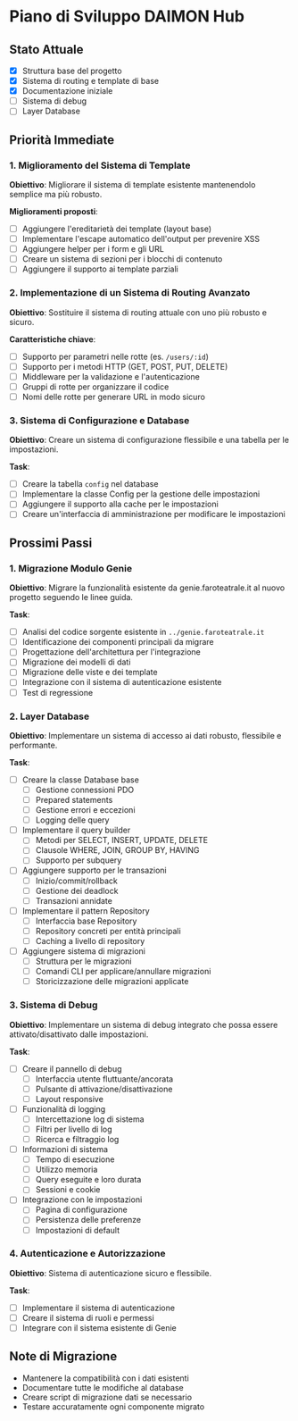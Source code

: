 # Piano di Sviluppo DAIMON Hub

## Stato Attuale
- [x] Struttura base del progetto
- [x] Sistema di routing e template di base
- [x] Documentazione iniziale
- [ ] Sistema di debug
- [ ] Layer Database

## Priorità Immediate

### 1. Miglioramento del Sistema di Template
**Obiettivo**: Migliorare il sistema di template esistente mantenendolo semplice ma più robusto.

**Miglioramenti proposti**:
- [ ] Aggiungere l'ereditarietà dei template (layout base)
- [ ] Implementare l'escape automatico dell'output per prevenire XSS
- [ ] Aggiungere helper per i form e gli URL
- [ ] Creare un sistema di sezioni per i blocchi di contenuto
- [ ] Aggiungere il supporto ai template parziali

### 2. Implementazione di un Sistema di Routing Avanzato
**Obiettivo**: Sostituire il sistema di routing attuale con uno più robusto e sicuro.

**Caratteristiche chiave**:
- [ ] Supporto per parametri nelle rotte (es. `/users/:id`)
- [ ] Supporto per i metodi HTTP (GET, POST, PUT, DELETE)
- [ ] Middleware per la validazione e l'autenticazione
- [ ] Gruppi di rotte per organizzare il codice
- [ ] Nomi delle rotte per generare URL in modo sicuro

### 3. Sistema di Configurazione e Database
**Obiettivo**: Creare un sistema di configurazione flessibile e una tabella per le impostazioni.

**Task**:
- [ ] Creare la tabella `config` nel database
- [ ] Implementare la classe Config per la gestione delle impostazioni
- [ ] Aggiungere il supporto alla cache per le impostazioni
- [ ] Creare un'interfaccia di amministrazione per modificare le impostazioni

## Prossimi Passi

### 1. Migrazione Modulo Genie
**Obiettivo**: Migrare la funzionalità esistente da genie.faroteatrale.it al nuovo progetto seguendo le linee guida.

**Task**:
- [ ] Analisi del codice sorgente esistente in `../genie.faroteatrale.it`
- [ ] Identificazione dei componenti principali da migrare
- [ ] Progettazione dell'architettura per l'integrazione
- [ ] Migrazione dei modelli di dati
- [ ] Migrazione delle viste e dei template
- [ ] Integrazione con il sistema di autenticazione esistente
- [ ] Test di regressione

### 2. Layer Database
**Obiettivo**: Implementare un sistema di accesso ai dati robusto, flessibile e performante.

**Task**:
- [ ] Creare la classe Database base
  - [ ] Gestione connessioni PDO
  - [ ] Prepared statements
  - [ ] Gestione errori e eccezioni
  - [ ] Logging delle query
- [ ] Implementare il query builder
  - [ ] Metodi per SELECT, INSERT, UPDATE, DELETE
  - [ ] Clausole WHERE, JOIN, GROUP BY, HAVING
  - [ ] Supporto per subquery
- [ ] Aggiungere supporto per le transazioni
  - [ ] Inizio/commit/rollback
  - [ ] Gestione dei deadlock
  - [ ] Transazioni annidate
- [ ] Implementare il pattern Repository
  - [ ] Interfaccia base Repository
  - [ ] Repository concreti per entità principali
  - [ ] Caching a livello di repository
- [ ] Aggiungere sistema di migrazioni
  - [ ] Struttura per le migrazioni
  - [ ] Comandi CLI per applicare/annullare migrazioni
  - [ ] Storicizzazione delle migrazioni applicate

### 3. Sistema di Debug
**Obiettivo**: Implementare un sistema di debug integrato che possa essere attivato/disattivato dalle impostazioni.

**Task**:
- [ ] Creare il pannello di debug
  - [ ] Interfaccia utente fluttuante/ancorata
  - [ ] Pulsante di attivazione/disattivazione
  - [ ] Layout responsive
- [ ] Funzionalità di logging
  - [ ] Intercettazione log di sistema
  - [ ] Filtri per livello di log
  - [ ] Ricerca e filtraggio log
- [ ] Informazioni di sistema
  - [ ] Tempo di esecuzione
  - [ ] Utilizzo memoria
  - [ ] Query eseguite e loro durata
  - [ ] Sessioni e cookie
- [ ] Integrazione con le impostazioni
  - [ ] Pagina di configurazione
  - [ ] Persistenza delle preferenze
  - [ ] Impostazioni di default

### 4. Autenticazione e Autorizzazione
**Obiettivo**: Sistema di autenticazione sicuro e flessibile.

**Task**:
- [ ] Implementare il sistema di autenticazione
- [ ] Creare il sistema di ruoli e permessi
- [ ] Integrare con il sistema esistente di Genie

## Note di Migrazione
- Mantenere la compatibilità con i dati esistenti
- Documentare tutte le modifiche al database
- Creare script di migrazione dati se necessario
- Testare accuratamente ogni componente migrato
